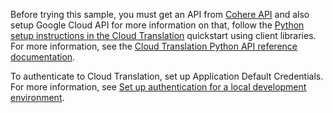 Before trying this sample, you must get an API from [Cohere API](https://dashboard.cohere.ai/api-keys) and also setup Google Cloud API for more information on that, follow the [Python setup instructions in the Cloud Translation](https://cloud.google.com/translate/docs/setup) quickstart using client libraries. For more information, see the [Cloud Translation Python API reference documentation](https://cloud.google.com/python/docs/reference/translate/latest).

To authenticate to Cloud Translation, set up Application Default Credentials. For more information, see [Set up authentication for a local development environment](https://cloud.google.com/docs/authentication/provide-credentials-adc#local-dev).